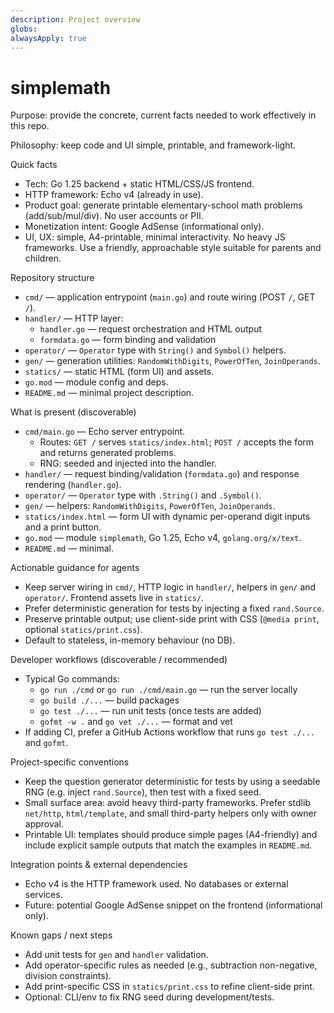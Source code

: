 ```yaml
---
description: Project overview
globs:
alwaysApply: true
---
```


# simplemath

Purpose: provide the concrete, current facts needed to work effectively in this repo.

Philosophy: keep code and UI simple, printable, and framework-light.

Quick facts
- Tech: Go 1.25 backend + static HTML/CSS/JS frontend.
- HTTP framework: Echo v4 (already in use).
- Product goal: generate printable elementary-school math problems (add/sub/mul/div). No user accounts or PII.
- Monetization intent: Google AdSense (informational only).
- UI, UX: simple, A4-printable, minimal interactivity. No heavy JS frameworks. Use a friendly, approachable style suitable for parents and children.

Repository structure
- `cmd/` — application entrypoint (`main.go`) and route wiring (POST `/`, GET `/`).
- `handler/` — HTTP layer:
  - `handler.go` — request orchestration and HTML output
  - `formdata.go` — form binding and validation
- `operator/` — `Operator` type with `String()` and `Symbol()` helpers.
- `gen/` — generation utilities: `RandomWithDigits`, `PowerOfTen`, `JoinOperands`.
- `statics/` — static HTML (form UI) and assets.
- `go.mod` — module config and deps.
- `README.md` — minimal project description.

What is present (discoverable)
- `cmd/main.go` — Echo server entrypoint.
  - Routes: `GET /` serves `statics/index.html`; `POST /` accepts the form and returns generated problems.
  - RNG: seeded and injected into the handler.
- `handler/` — request binding/validation (`formdata.go`) and response rendering (`handler.go`).
- `operator/` — `Operator` type with `.String()` and `.Symbol()`.
- `gen/` — helpers: `RandomWithDigits`, `PowerOfTen`, `JoinOperands`.
- `statics/index.html` — form UI with dynamic per-operand digit inputs and a print button.
- `go.mod` — module `simplemath`, Go 1.25, Echo v4, `golang.org/x/text`.
- `README.md` — minimal.

Actionable guidance for agents
- Keep server wiring in `cmd/`, HTTP logic in `handler/`, helpers in `gen/` and `operator/`. Frontend assets live in `statics/`.
- Prefer deterministic generation for tests by injecting a fixed `rand.Source`.
- Preserve printable output; use client-side print with CSS (`@media print`, optional `statics/print.css`).
- Default to stateless, in-memory behaviour (no DB).

Developer workflows (discoverable / recommended)
- Typical Go commands:
  - `go run ./cmd` or `go run ./cmd/main.go` — run the server locally
  - `go build ./...` — build packages
  - `go test ./...` — run unit tests (once tests are added)
  - `gofmt -w .` and `go vet ./...` — format and vet
- If adding CI, prefer a GitHub Actions workflow that runs `go test ./...` and `gofmt`.

Project-specific conventions
- Keep the question generator deterministic for tests by using a seedable RNG (e.g. inject `rand.Source`), then test with a fixed seed.
- Small surface area: avoid heavy third-party frameworks. Prefer stdlib `net/http`, `html/template`, and small third-party helpers only with owner approval.
- Printable UI: templates should produce simple pages (A4-friendly) and include explicit sample outputs that match the examples in `README.md`.

Integration points & external dependencies
- Echo v4 is the HTTP framework used. No databases or external services.
- Future: potential Google AdSense snippet on the frontend (informational only).

Known gaps / next steps
- Add unit tests for `gen` and `handler` validation.
- Add operator-specific rules as needed (e.g., subtraction non-negative, division constraints).
- Add print-specific CSS in `statics/print.css` to refine client-side print.
- Optional: CLI/env to fix RNG seed during development/tests.
